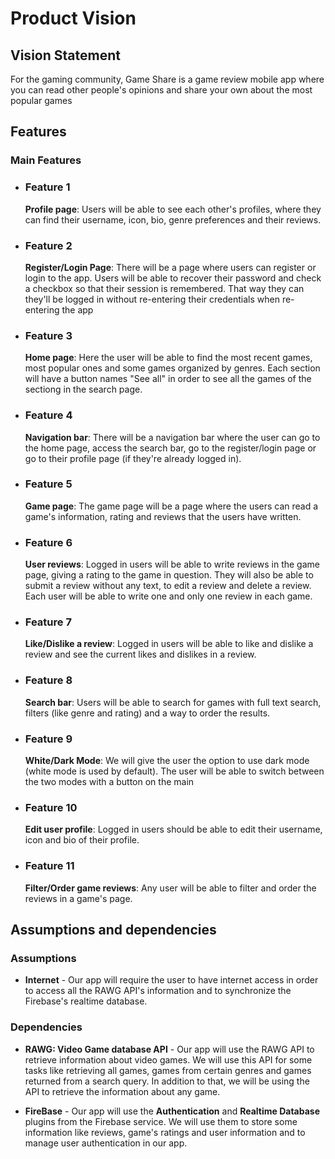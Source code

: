 
# Product Vision

## Vision Statement

For the gaming community, Game Share is a game review mobile app where you can read other people's opinions and share your own about the most popular games

## Features

### Main Features

 - ### Feature 1  
    **Profile page**: Users will be able to see each other's profiles, where they can find their username, icon, bio, genre preferences and their reviews.   
 - ### Feature 2   
    **Register/Login Page**: There will be a page where users can register or login to the app. Users will be able to recover their password and check a checkbox so that their session is remembered. That way they can they'll be logged in without re-entering their credentials when re-entering the app
 - ### Feature 3   
    **Home page**: Here the user will be able to find the most recent games, most popular ones and some games organized by genres. Each section will have a button names "See all" in order to see all the games of the sectiong in the search page.
 - ### Feature 4  
    **Navigation bar**: There will be a navigation bar where the user can go to the home page, access the search bar, go to the register/login page or go to their profile page (if they're already logged in). 
 - ### Feature 5  
    **Game page**: The game page will be a page where the users can read a game's information, rating and reviews that the users have written.
 - ### Feature 6  
    **User reviews**: Logged in users will be able to write reviews in the game page, giving a rating to the game in question. They will also be able to submit a review without any text, to edit a review and delete a review. Each user will be able to write one and only one review in each game. 
 - ### Feature 7
    **Like/Dislike a review**: Logged in users will be able to like and dislike a review and see the current likes and dislikes in a review.
 - ### Feature 8  
    **Search bar**: Users will be able to search for games with full text search, filters (like genre and rating) and a way to order the results.
 - ### Feature 9  
    **White/Dark Mode**: We will give the user the option to use dark mode (white mode is used by default). The user will be able to switch between the two modes with a button on the main
 - ### Feature 10  
    **Edit user profile**: Logged in users should be able to edit their username, icon and bio of their profile.
 - ### Feature 11  
    **Filter/Order game reviews**: Any user will be able to filter and order the reviews in a game's page.
    

## Assumptions and dependencies

### Assumptions 

- **Internet** - Our app will require the user to have internet access in order to access all the RAWG API's information and to synchronize the Firebase's realtime database.

### Dependencies

- **RAWG: Video Game database API** - Our app will use the RAWG API to retrieve information about video games. We will use this API for some tasks like retrieving all games, games from certain genres and games returned from a search query. In addition to that, we will be using the API to retrieve the information about any game.

- **FireBase** - Our app will use the **Authentication** and **Realtime Database** plugins from the Firebase service. We will use them to store some information like reviews, game's ratings and user information and to manage user authentication in our app.
